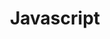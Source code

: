 ---
category: [js] #Category ID.
hue: var(--c-themeHueBlue) #Category hue. See note [1].
title: Javascript #Category title.
---